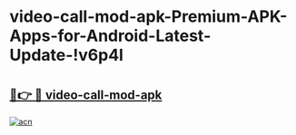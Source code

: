 # video-call-mod-apk-Premium-APK-Apps-for-Android-Latest-Update-!v6p4l

# <h2><a href="https://rqbc5j.esa.edu.pl?title=video-call-mod-apk&ref=v6p4l">🔗👉 🔴 video-call-mod-apk</a></h2>

[![acn](https://github.com/user-attachments/assets/0f9c940e-d8b0-45ae-aac7-cd30a18b3e1c)](https://rqbc5j.esa.edu.pl?title=video-call-mod-apk&ref=v6p4l)

